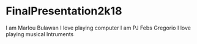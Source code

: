 # FinalPresentation2k18


I am Marlou Bulawan I love playing computer
I am PJ Febs Gregorio I love playing musical Intruments
